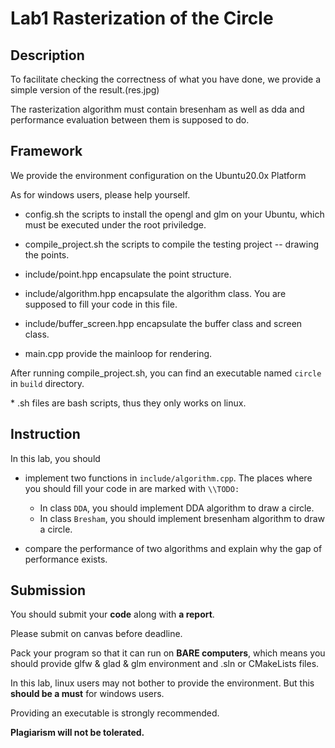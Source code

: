 # Lab1 Rasterization of the Circle

## Description

To facilitate checking the correctness of what you have done, we provide a simple version of the result.(res.jpg)

The rasterization algorithm must contain bresenham as well as dda and performance evaluation between them is supposed to do.

## Framework

We provide the environment configuration on the Ubuntu20.0x Platform

As for windows users, please help yourself.

* config.sh
    the scripts to install the opengl and glm on your Ubuntu, which must be executed under the root priviledge.

* compile_project.sh
    the scripts to compile the testing project -- drawing the points.

* include/point.hpp
    encapsulate the point structure.

* include/algorithm.hpp
    encapsulate the algorithm class. You are supposed to fill your code in this file.

* include/buffer_screen.hpp
    encapsulate the buffer class and screen class.
    
* main.cpp
    provide the mainloop for rendering.

After running compile_project.sh, you can find an executable named `circle` in `build` directory.

\* .sh files are bash scripts, thus they only works on linux.

## Instruction

In this lab, you should

* implement two functions in `include/algorithm.cpp`. The places where you should fill your code in are marked with `\\TODO:`
  * In class `DDA`, you should implement DDA algorithm to draw a circle.
  * In class `Bresham`, you should implement bresenham algorithm to draw a circle.

* compare the performance of two algorithms and explain why the gap of performance exists.

## Submission

You should submit your **code** along with **a report**.

Please submit on canvas before deadline.

Pack your program so that it can run on **BARE computers**, which means you should provide glfw \& glad & glm environment and .sln or CMakeLists files.

In this lab, linux users may not bother to provide the environment. But this **should be a must** for windows users.

Providing an executable is strongly recommended.

**Plagiarism will not be tolerated.**